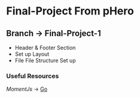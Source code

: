 # Final-Project From pHero

## Branch -> Final-Project-1

* Header & Footer Section
* Set up Layout
* File File Structure Set up

### Useful Resources

_MomentJs_ -> [Go](https://momentjs.com/)
